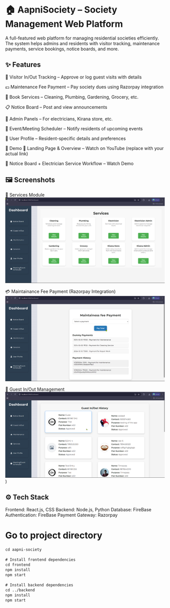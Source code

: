 # 🏠 AapniSociety – Society Management Web Platform
A full-featured web platform for managing residential societies efficiently. The system helps admins and residents with visitor tracking, maintenance payments, service bookings, notice boards, and more.

## ✨ Features
🪪 Visitor In/Out Tracking – Approve or log guest visits with details

💵 Maintenance Fee Payment – Pay society dues using Razorpay integration

🧹 Book Services – Cleaning, Plumbing, Gardening, Grocery, etc.

📋 Notice Board – Post and view announcements

🧰 Admin Panels – For electricians, Kirana store, etc.

📅 Event/Meeting Scheduler – Notify residents of upcoming events

👤 User Profile – Resident-specific details and preferences

🎥 Demo
🔗 Landing Page & Overview – Watch on YouTube (replace with your actual link)

🔗 Notice Board + Electrician Service Workflow – Watch Demo

## 🖼️ Screenshots
🧰 Services Module
![Services Included](./ScreenShot/Services.png)

💳 Maintainance Fee Payment (Razorpay Integration)
![Payment Screenshot](./ScreenShot/maintainess_fees.png)

🚪 Guest In/Out Management
![Guest In-Out Screenshot](./ScreenShot/Guest%20in-out.png))


## ⚙️ Tech Stack
Frontend: React.js, CSS
Backend: Node.js, Python
Database: FireBase
Authentication: FireBase
Payment Gateway: Razorpay


# Go to project directory
```
cd aapni-society

# Install frontend dependencies
cd frontend
npm install
npm start

# Install backend dependencies
cd ../backend
npm install
npm start
```
